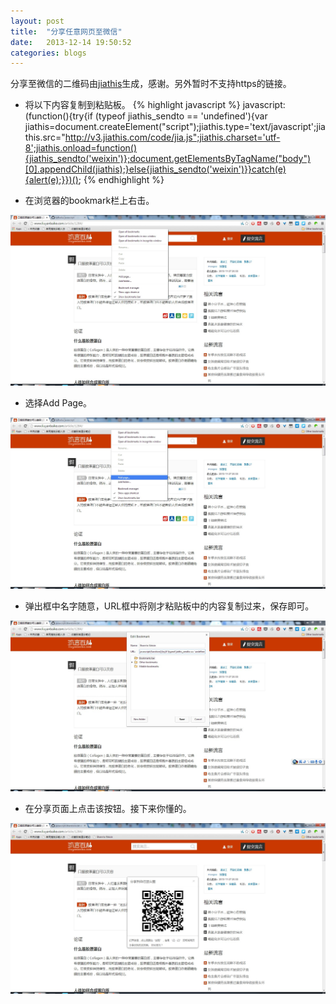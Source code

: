 ```yaml
---
layout: post
title:  "分享任意网页至微信"
date:   2013-12-14 19:50:52
categories: blogs
---
```


分享至微信的二维码由<a href="http://jiathis.com" target="_blank">jiathis</a>生成，感谢。另外暂时不支持https的链接。

* 将以下内容复制到粘贴板。
{% highlight javascript %}
javascript:(function(){try{if (typeof jiathis_sendto == 'undefined'){var jiathis=document.createElement("script");jiathis.type='text/javascript';jiathis.src="http://v3.jiathis.com/code/jia.js";jiathis.charset='utf-8';jiathis.onload=function(){jiathis_sendto('weixin')};document.getElementsByTagName("body")[0].appendChild(jiathis);}else{jiathis_sendto('weixin')}}catch(e){alert(e);}})();
{% endhighlight %}

* 在浏览器的bookmark栏上右击。

![](/assets/images/20131214/2.jpg)

* 选择Add Page。

![](/assets/images/20131214/3.jpg)

* 弹出框中名字随意，URL框中将刚才粘贴板中的内容复制过来，保存即可。

![](/assets/images/20131214/4.jpg)

* 在分享页面上点击该按钮。接下来你懂的。

![](/assets/images/20131214/5.jpg)
